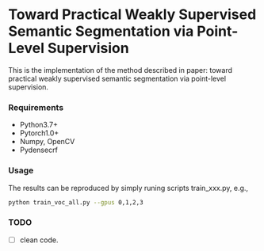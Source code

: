 # Toward Practical Weakly Supervised Semantic Segmentation via Point-Level Supervision

This is the implementation of the method described in paper: toward practical weakly supervised semantic segmentation via point-level supervision.

### Requirements
- Python3.7+
- Pytorch1.0+
- Numpy, OpenCV
- Pydensecrf

### Usage
The results can be reproduced by simply runing scripts train_xxx.py, e.g.,
```bash
python train_voc_all.py --gpus 0,1,2,3
```

### TODO
- [ ] clean code.

